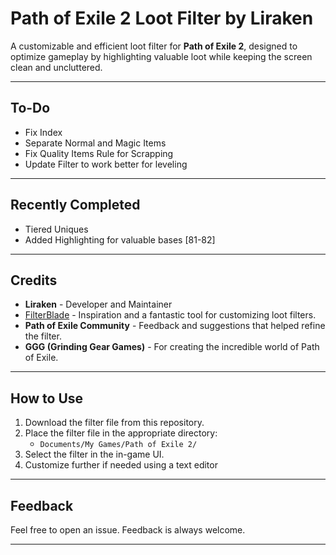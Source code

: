 # Path of Exile 2 Loot Filter by Liraken

A customizable and efficient loot filter for **Path of Exile 2**, designed to optimize gameplay by highlighting valuable loot while keeping the screen clean and uncluttered.


---

## To-Do
- Fix Index
- Separate Normal and Magic Items
- Fix Quality Items Rule for Scrapping
- Update Filter to work better for leveling

---

## Recently Completed
- Tiered Uniques
- Added Highlighting for valuable bases [81-82]

---

## Credits
- **Liraken** - Developer and Maintainer
- [FilterBlade](https://filterblade.xyz/) - Inspiration and a fantastic tool for customizing loot filters.
- **Path of Exile Community** - Feedback and suggestions that helped refine the filter.
- **GGG (Grinding Gear Games)** - For creating the incredible world of Path of Exile.

---

## How to Use
1. Download the filter file from this repository.
2. Place the filter file in the appropriate directory:
   - `Documents/My Games/Path of Exile 2/`
3. Select the filter in the in-game UI.
4. Customize further if needed using a text editor

---

## Feedback
Feel free to open an issue. Feedback is always welcome.

---

